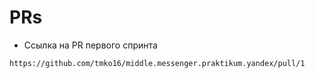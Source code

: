 # PRs 
- Ссылка на PR первого спринта 
```
https://github.com/tmko16/middle.messenger.praktikum.yandex/pull/1
```

